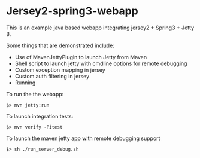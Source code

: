 Jersey2-spring3-webapp
======================
This is an example java based webapp integrating jersey2 + Spring3 + Jetty 8.

Some things that are demonstrated include:
* Use of MavenJettyPlugin to launch Jetty from Maven
* Shell script to launch jetty with cmdline options for remote debugging
* Custom exception mapping in jersey
* Custom auth filtering in jersey
* Running

To run the the webapp:

    $> mvn jetty:run

To launch integration tests:

    $> mvn verify -Pitest

To launch the maven jetty app with remote debugging support

    $> sh ./run_server_debug.sh
